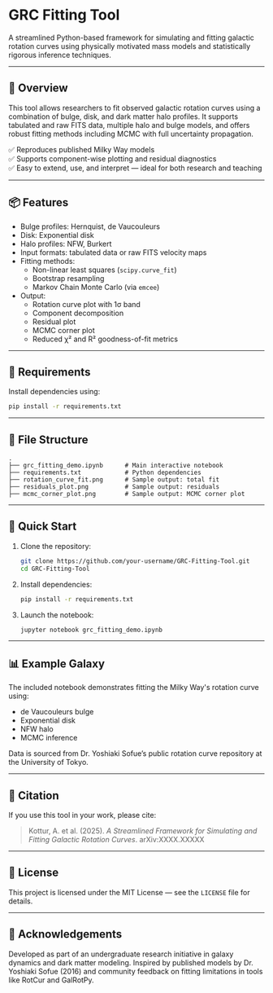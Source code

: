 # GRC Fitting Tool

A streamlined Python-based framework for simulating and fitting galactic rotation curves using physically motivated mass models and statistically rigorous inference techniques.

---

## 🚀 Overview

This tool allows researchers to fit observed galactic rotation curves using a combination of bulge, disk, and dark matter halo profiles. It supports tabulated and raw FITS data, multiple halo and bulge models, and offers robust fitting methods including MCMC with full uncertainty propagation.

✅ Reproduces published Milky Way models  
✅ Supports component-wise plotting and residual diagnostics  
✅ Easy to extend, use, and interpret — ideal for both research and teaching

---

## 📦 Features

- Bulge profiles: Hernquist, de Vaucouleurs
- Disk: Exponential disk
- Halo profiles: NFW, Burkert
- Input formats: tabulated data or raw FITS velocity maps
- Fitting methods:
  - Non-linear least squares (`scipy.curve_fit`)
  - Bootstrap resampling
  - Markov Chain Monte Carlo (via `emcee`)
- Output:
  - Rotation curve plot with 1σ band
  - Component decomposition
  - Residual plot
  - MCMC corner plot
  - Reduced χ² and R² goodness-of-fit metrics

---

## 📝 Requirements

Install dependencies using:

```bash
pip install -r requirements.txt
```

---

## 📂 File Structure

```
.
├── grc_fitting_demo.ipynb      # Main interactive notebook
├── requirements.txt            # Python dependencies
├── rotation_curve_fit.png      # Sample output: total fit
├── residuals_plot.png          # Sample output: residuals
├── mcmc_corner_plot.png        # Sample output: MCMC corner plot
```

---

## 🧪 Quick Start

1. Clone the repository:
    ```bash
    git clone https://github.com/your-username/GRC-Fitting-Tool.git
    cd GRC-Fitting-Tool
    ```

2. Install dependencies:
    ```bash
    pip install -r requirements.txt
    ```

3. Launch the notebook:
    ```bash
    jupyter notebook grc_fitting_demo.ipynb
    ```

---

## 📊 Example Galaxy

The included notebook demonstrates fitting the Milky Way's rotation curve using:
- de Vaucouleurs bulge
- Exponential disk
- NFW halo
- MCMC inference

Data is sourced from Dr. Yoshiaki Sofue’s public rotation curve repository at the University of Tokyo.

---

## 📖 Citation

If you use this tool in your work, please cite:

> Kottur, A. et al. (2025). *A Streamlined Framework for Simulating and Fitting Galactic Rotation Curves*. arXiv:XXXX.XXXXX

---

## 📘 License

This project is licensed under the MIT License — see the `LICENSE` file for details.

---

## 🤝 Acknowledgements

Developed as part of an undergraduate research initiative in galaxy dynamics and dark matter modeling. Inspired by published models by Dr. Yoshiaki Sofue (2016) and community feedback on fitting limitations in tools like RotCur and GalRotPy.
